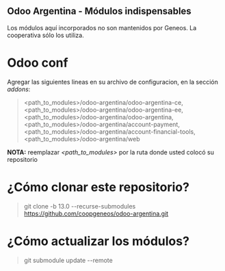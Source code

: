 ## Odoo Argentina - Módulos indispensables
Los módulos aquí incorporados no son mantenidos por Geneos. La cooperativa sólo los utiliza.

# Odoo conf
Agregar las siguientes lineas en su archivo de configuracion, en la sección *addons*:
> <path_to_modules>/odoo-argentina/odoo-argentina-ce, <path_to_modules>/odoo-argentina/odoo-argentina-ee, <path_to_modules>/odoo-argentina/odoo-argentina, <path_to_modules>/odoo-argentina/account-payment, <path_to_modules>/odoo-argentina/account-financial-tools, <path_to_modules>/odoo-argentina/web

**NOTA:** reemplazar *<path_to_modules>* por la ruta donde usted colocó su repositorio

# ¿Cómo clonar este repositorio?
> git clone -b 13.0 --recurse-submodules https://github.com/coopgeneos/odoo-argentina.git

# ¿Cómo actualizar los módulos?
> git submodule update --remote
